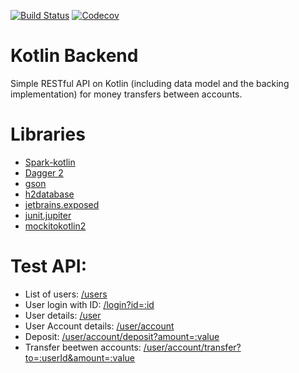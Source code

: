 [![Build Status](https://travis-ci.org/drybnikov/KotlinBackend.svg)](https://travis-ci.org/drybnikov/KotlinBackend) [![Codecov](https://codecov.io/github/drybnikov/KotlinBackend/coverage.svg)](https://codecov.io/gh/drybnikov/KotlinBackend)

# Kotlin Backend
Simple RESTful API on Kotlin (including data model and the backing implementation) for money transfers between accounts.

# Libraries
* [Spark-kotlin](https://github.com/tipsy/spark-kotlin)
* [Dagger 2](https://github.com/google/dagger)
* [gson](https://github.com/google/gson)
* [h2database](http://h2database.com/html/main.html)
* [jetbrains.exposed](https://github.com/JetBrains/Exposed)
* [junit.jupiter](https://junit.org/junit5/docs/current/user-guide/)
* [mockitokotlin2](https://github.com/nhaarman/mockito-kotlin/)

# Test API:
<ul>
    <li>List of users: <a href='http://localhost:4567/users'>/users</a></li>
    <li>User login with ID: <a href='http://localhost:4567/login?id=:id'>/login?id=:id</a></li>
    <li>User details:  <a href='http://localhost:4567/user'>/user</a></li>
    <li>User Account details: <a href='http://localhost:4567/user/account'>/user/account</a></li>
    <li>Deposit: <a href='http://localhost:4567/user/account/deposit?amount=:value'>/user/account/deposit?amount=:value</a></li>
    <li>Transfer beetwen accounts: <a href='http://localhost:4567/user/account/transfer?to=:userId&amount=:value'>/user/account/transfer?to=:userId&amount=:value</a></li>
</ul>
